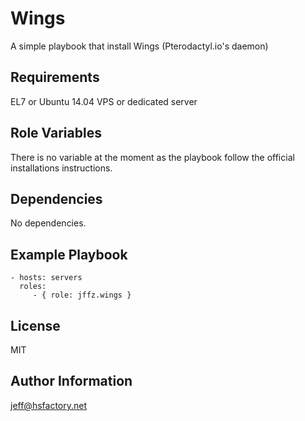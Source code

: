 Wings
=========

A simple playbook that install Wings (Pterodactyl.io's daemon)

Requirements
------------

EL7 or Ubuntu 14.04 VPS or dedicated server

Role Variables
--------------

There is no variable at the moment as the playbook follow the official installations instructions.

Dependencies
------------

No dependencies.

Example Playbook
----------------
    - hosts: servers
      roles:
         - { role: jffz.wings }

License
-------

MIT

Author Information
------------------

jeff@hsfactory.net
